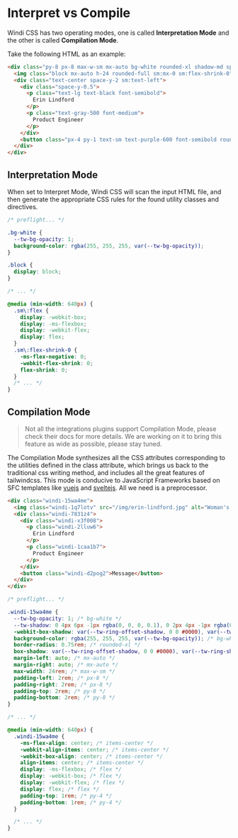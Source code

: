 # Interpret vs Compile

Windi CSS has two operating modes, one is called **Interpretation Mode** and the other is called **Compilation Mode**.

Take the following HTML as an example:

```html
<div class="py-8 px-8 max-w-sm mx-auto bg-white rounded-xl shadow-md space-y-2 sm:py-4 sm:flex sm:items-center sm:space-y-0 sm:space-x-6">
  <img class="block mx-auto h-24 rounded-full sm:mx-0 sm:flex-shrink-0" src="/img/erin-lindford.jpg" alt="Woman's Face">
  <div class="text-center space-y-2 sm:text-left">
    <div class="space-y-0.5">
      <p class="text-lg text-black font-semibold">
        Erin Lindford
      </p>
      <p class="text-gray-500 font-medium">
        Product Engineer
      </p>
    </div>
    <button class="px-4 py-1 text-sm text-purple-600 font-semibold rounded-full border border-purple-200 hover:text-white hover:bg-purple-600 hover:border-transparent focus:outline-none focus:ring-2 focus:ring-purple-600 focus:ring-offset-2">Message</button>
  </div>
</div>
```

## Interpretation Mode

When set to Interpret Mode, Windi CSS will scan the input HTML file, and then generate the appropriate CSS rules for the found utility classes and directives.

```css
/* preflight... */

.bg-white {
  --tw-bg-opacity: 1;
  background-color: rgba(255, 255, 255, var(--tw-bg-opacity));
}

.block {
  display: block;
}

/* ... */

@media (min-width: 640px) {
  .sm\:flex {
    display: -webkit-box;
    display: -ms-flexbox;
    display: -webkit-flex;
    display: flex;
  }
  .sm\:flex-shrink-0 {
    -ms-flex-negative: 0;
    -webkit-flex-shrink: 0;
    flex-shrink: 0;
  }
  /* ... */
}
```

## Compilation Mode

> Not all the integrations plugins support Compilation Mode, please check their docs for more details. We are working on it to bring this feature as wide as possible, please stay tuned.

The Compilation Mode synthesizes all the CSS attributes corresponding to the utilities defined in the class attribute, which brings us back to the traditional css writing method, and includes all the great features of tailwindcss. This mode is conducive to JavaScript Frameworks based on SFC templates like [vuejs](https://github.com/vuejs/vue) and [sveltejs](https://github.com/sveltejs/svelte). All we need is a preprocessor.

```html
<div class="windi-15wa4me">
  <img class="windi-1q7lotv" src="/img/erin-lindford.jpg" alt="Woman's Face">
  <div class="windi-7831z4">
    <div class="windi-x3f008">
      <p class="windi-2lluw6">
        Erin Lindford
      </p>
      <p class="windi-1caa1b7">
        Product Engineer
      </p>
    </div>
    <button class="windi-d2pog2">Message</button>
  </div>
</div>
```

```css
/* preflight... */

.windi-15wa4me {
  --tw-bg-opacity: 1; /* bg-white */
  --tw-shadow: 0 4px 6px -1px rgba(0, 0, 0, 0.1), 0 2px 4px -1px rgba(0, 0, 0, 0.06); /* shadow-md */
  -webkit-box-shadow: var(--tw-ring-offset-shadow, 0 0 #0000), var(--tw-ring-shadow, 0 0 #0000), var(--tw-shadow); /* shadow-md */
  background-color: rgba(255, 255, 255, var(--tw-bg-opacity)); /* bg-white */
  border-radius: 0.75rem; /* rounded-xl */
  box-shadow: var(--tw-ring-offset-shadow, 0 0 #0000), var(--tw-ring-shadow, 0 0 #0000), var(--tw-shadow); /* shadow-md */
  margin-left: auto; /* mx-auto */
  margin-right: auto; /* mx-auto */
  max-width: 24rem; /* max-w-sm */
  padding-left: 2rem; /* px-8 */
  padding-right: 2rem; /* px-8 */
  padding-top: 2rem; /* py-8 */
  padding-bottom: 2rem; /* py-8 */
}

/* ... */

@media (min-width: 640px) {
  .windi-15wa4me {
    -ms-flex-align: center; /* items-center */
    -webkit-align-items: center; /* items-center */
    -webkit-box-align: center; /* items-center */
    align-items: center; /* items-center */
    display: -ms-flexbox; /* flex */
    display: -webkit-box; /* flex */
    display: -webkit-flex; /* flex */
    display: flex; /* flex */
    padding-top: 1rem; /* py-4 */
    padding-bottom: 1rem; /* py-4 */
  }

  /* ... */
}
```
